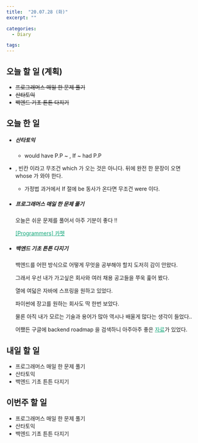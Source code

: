 ```yaml
---
title:  "20.07.28 (화)"
excerpt: ""

categories:
  - Diary

tags:
---
```


## 오늘 할 일 (계획)

- ~~프로그래머스 매일 한 문제 풀기~~
- ~~산타토익~~
- ~~백엔드 기초 튼튼 다지기~~

## 오늘 한 일

- ##### 산타토익

  - would have P.P ~ , If ~ had P.P
- , 빈칸 이라고 무조건 which 가 오는 것은 아니다. 뒤에 완전 한 문장이 오면 whose 가 와야 한다.
  - 가정법 과거에서 If 절에 be 동사가 온다면 무조건 were 이다.

- ##### 프로그래머스 매일 한 문제 풀기

  오늘은 쉬운 문제를 풀어서 아주 기분이 좋다 !!

  <a href="https://nam-ki-bok.github.io/quiz/Quiz_Carpet/" style="color:#0FA678">[Programmers] 카펫</a>

- ##### 백엔드 기초 튼튼 다지기

  백엔드를 어떤 방식으로 어떻게 무엇을 공부해야 할지 도저히 감이 안왔다.

  그래서 우선 내가 가고싶은 회사와 여러 채용 공고들을 쭈욱 훑어 봤다.

  열에 여덟은 자바에 스프링을 원하고 있었다.

  파이썬에 장고를 원하는 회사도 딱 한번 보았다.

  물론 아직 내가 모르는 기술과 용어가 많아 역시나 배울게 많다는 생각이 들었다..

  어쨌든 구글에 backend roadmap 을 검색하니 아주아주 좋은 <a href="https://github.com/devJang/developer-roadmap/blob/master/pdf/backend.pdf" style="color:#0FA678">자료</a>가 있었다.

  

  


## 내일 할 일

- 프로그래머스 매일 한 문제 풀기
- 산타토익
- 백엔드 기초 튼튼 다지기

## 이번주 할 일

- 프로그래머스 매일 한 문제 풀기
- 산타토익
- 백엔드 기초 튼튼 다지기
